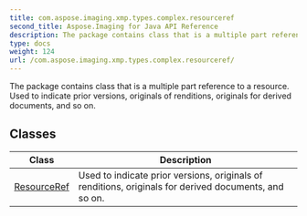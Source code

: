 ```yaml
---
title: com.aspose.imaging.xmp.types.complex.resourceref
second_title: Aspose.Imaging for Java API Reference
description: The package contains class that is a multiple part reference to a resource.
type: docs
weight: 124
url: /com.aspose.imaging.xmp.types.complex.resourceref/
---
```


The package contains class that is a multiple part reference to a resource. Used to indicate prior versions, originals of renditions, originals for derived documents, and so on.


## Classes

| Class | Description |
| --- | --- |
| [ResourceRef](../com.aspose.imaging.xmp.types.complex.resourceref/resourceref) | Used to indicate prior versions, originals of renditions, originals for derived documents, and so on. |
